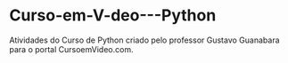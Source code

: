 # Curso-em-V-deo---Python
Atividades do Curso de Python criado pelo professor Gustavo Guanabara para o portal CursoemVideo.com.

